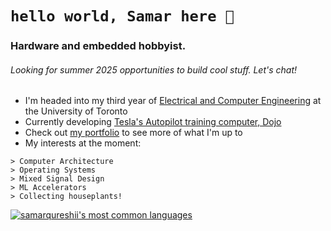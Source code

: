 # `hello world, Samar here 👋` 
### Hardware and embedded hobbyist. 
###### Looking for summer 2025 opportunities to build cool stuff. Let's chat!

- I'm headed into my third year of [Electrical and Computer Engineering](https://www.ece.utoronto.ca) at the University of Toronto
- Currently developing [Tesla's Autopilot training computer, Dojo](https://www.youtube.com/watch?v=ODSJsviD_SU&t=7020s)
- Check out [my portfolio](https://www.samarq.org) to see more of what I'm up to
- My interests at the moment:
```
> Computer Architecture
> Operating Systems
> Mixed Signal Design
> ML Accelerators
> Collecting houseplants!
```


[![samarqureshii's most common languages](https://github-readme-stats-jd.vercel.app/api/top-langs/?username=samarqureshii&layout=compact&theme=radical&count_private=true&hide=pascal,php,html&langs_count=8)](https://github.com/anuraghazra/github-readme-stats)


